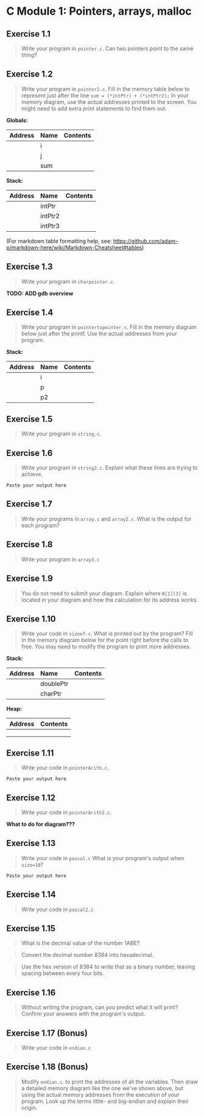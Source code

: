 # C Module 1: Pointers, arrays, malloc

## Exercise 1.1
>Write your program in `pointer.c`.
Can two pointers point to the same thing?

## Exercise 1.2
>Write your program in `pointer2.c`.
Fill in the memory table below to represent just after the line `sum = (*intPtr) + (*intPtr2);`
In your memory diagram, use the actual addresses printed to the screen. You might need to add extra print statements to find them out.

**Globals:**

| Address  | Name | Contents |
| :---     |:---  |:---      |
|          | i        |         |
|          | j        |         |
|          | sum      |         |

**Stack:**

| Address  | Name | Contents |
| :---     |:---  |:---      |
|          | intPtr        |         |
|          | intPtr2       |         |
|          | intPtr3       |         |

(For markdown table formatting help, see: https://github.com/adam-p/markdown-here/wiki/Markdown-Cheatsheet#tables)

## Exercise 1.3
> Write your program in `charpointer.c`.


**TODO: ADD gdb overview**

## Exercise 1.4
>Write your program in `pointertopointer.c`. Fill in the memory diagram below
just after the printf. Use the
actual addresses from your program.

**Stack:**

| Address  | Name | Contents |
| :--- |:---  |:--- |
|          | i       |         |
|          | p       |         |
|          | p2      |         |

## Exercise 1.5
>Write your program in `string.c`.

## Exercise 1.6
>Write your program in `string2.c`. Explain what these lines are trying to achieve.

```
Paste your output here
```

## Exercise 1.7
>Write your programs in `array.c` and `array2.c`.
>What is the output for each program?

## Exercise 1.8
>Write your program in `array3.c`


## Exercise 1.9
>You do not need to submit your diagram.
>Explain where `B[1][3]` is located in your diagram and how the calculation
for its address works.

## Exercise 1.10
>Write your code in `sizeof.c`.
What is printed out by the program?  Fill in the memory diagram below for
the point right before the calls to free. You may need to modify the program
to print more addresses.

**Stack:**

| Address  | Name | Contents |
| :--- |:---  |:--- |
|          | doublePtr       |         |
|          | charPtr         |         |


**Heap:**

| Address  |  Contents |
| :--- |:--- |
|          |        |
|          |        |
|          |        |

## Exercise 1.11
>Write your code in `pointerArith.c`.

```
Paste your output here

```

## Exercise 1.12
>Write your code in `pointerArith2.c`.

**What to do for diagram???**

## Exercise 1.13
>Write your code in `pascal.c`
What is your program's output when `size=10`?

```
Paste your output here

```

## Exercise 1.14
>Write your code in `pascal2.c`

## Exercise 1.15
> What is the decimal value of the number 1ABE?


> Convert the decimal number 8384 into hexadecimal.


> Use the hex version of 8384 to write that as a binary number,
leaving spacing between every four bits.

## Exercise 1.16
> Without writing the program, can you predict what it will print? Confirm your
answers with the program's output.

## Exercise 1.17 (Bonus)
>Write your code in `endian.c`


## Exercise 1.18 (Bonus)
>Modify `endian.c`.
to print the addresses of all the variables. Then draw
a detailed memory diagram like the one we've shown above,
but using the actual memory addresses from the execution
of your program.
Look up the terms little- and big-endian and explain their origin.
